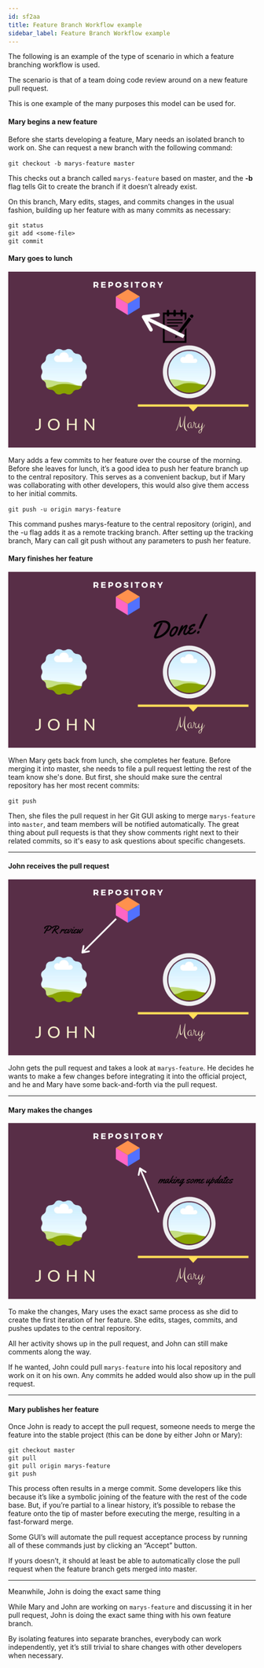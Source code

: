 ```yaml
---
id: sf2aa
title: Feature Branch Workflow example
sidebar_label: Feature Branch Workflow example
---
```






The following is an example of the type of scenario in which a feature branching workflow is used.

The scenario is that of a team doing code review around on a new feature pull request.

This is one example of the many purposes this model can be used for.


#### Mary begins a new feature


Before she starts developing a feature, Mary needs an isolated branch to work on.
She can request a new branch with the following command:

`git checkout -b marys-feature master`

This checks out a branch called `marys-feature` based on master, and the **-b** flag tells Git to create the branch if it doesn’t already exist.

On this branch, Mary edits, stages, and commits changes in the usual fashion, building up her feature with as many commits as necessary:

```
git status
git add <some-file>
git commit
```



#### Mary goes to lunch
![xxx](https://raw.githubusercontent.com/ChickenKyiv/awesome-git-article/master/img/flows/feature/1-Mary-goes-on-launch.png)


Mary adds a few commits to her feature over the course of the morning. Before she leaves for lunch, it’s a good idea to push her feature branch up to the central repository. This serves as a convenient backup, but if Mary was collaborating with other developers, this would also give them access to her initial commits.

`git push -u origin marys-feature`

This command pushes marys-feature to the central repository (origin), and the -u flag adds it as a remote tracking branch.
After setting up the tracking branch, Mary can call git push without any parameters to push her feature.




#### Mary finishes her feature

![xxx](https://raw.githubusercontent.com/ChickenKyiv/awesome-git-article/master/img/flows/feature/2-Mary-done.png)

When Mary gets back from lunch, she completes her feature. Before merging it into master, she needs to file a pull request letting the rest of the team know she's done. But first, she should make sure the central repository has her most recent commits:

`git push`


Then, she files the pull request in her Git GUI asking to merge `marys-feature` into `master`, and team members will be notified automatically.
The great thing about pull requests is that they show comments right next to their related commits, so it's easy to ask questions about specific changesets.



---


#### John receives the pull request

![xxx](https://raw.githubusercontent.com/ChickenKyiv/awesome-git-article/master/img/flows/feature/3-Mary-PR.png)



John gets the pull request and takes a look at `marys-feature`. He decides he wants to make a few changes before integrating it into the official project, and he and Mary have some back-and-forth via the pull request.





---

#### Mary makes the changes


![xxx](https://raw.githubusercontent.com/ChickenKyiv/awesome-git-article/master/img/flows/feature/4-Mary.png)


To make the changes, Mary uses the exact same process as she did to create the first iteration of her feature.
She edits, stages, commits, and pushes updates to the central repository.

All her activity shows up in the pull request, and John can still make comments along the way.





If he wanted, John could pull `marys-feature` into his local repository and work on it on his own. Any commits he added would also show up in the pull request.

---

#### Mary publishes her feature
<!-- Feature Branch Workflow: Merging a feature branch -->

Once John is ready to accept the pull request, someone needs to merge the feature into the stable project (this can be done by either John or Mary):

```
git checkout master
git pull
git pull origin marys-feature
git push
```

This process often results in a merge commit. Some developers like this because it’s like a symbolic joining of the feature with the rest of the code base. But, if you’re partial to a linear history, it’s possible to rebase the feature onto the tip of master before executing the merge, resulting in a fast-forward merge.


Some GUI’s will automate the pull request acceptance process by running all of these commands just by clicking an “Accept” button.

If yours doesn’t, it should at least be able to automatically close the pull request when the feature branch gets merged into master.




---



Meanwhile, John is doing the exact same thing

While Mary and John are working on `marys-feature` and discussing it in her pull request, John is doing the exact same thing with his own feature branch.

By isolating features into separate branches, everybody can work independently, yet it’s still trivial to share changes with other developers when necessary.
